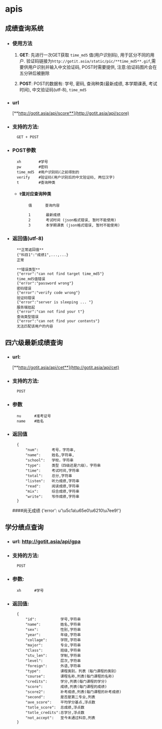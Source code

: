 # apis
## 成绩查询系统

+ ### 使用方法

  1. **GET**:  先进行一次GET获取 `time_md5` 值(用户识别码), 用于区分不同的用户. 验证码链接为`http://gotit.asia/static/pic/**time_md5**.gif`,需要供用户识别并输入中文验证码, POST时需要提供, 注意:验证码图片会在五分钟后被删除

  1. **POST**: POST的数据有: 学号, 密码, 查询种类(最新成绩, 本学期课表, 考试时间), 中文验证码(utf-8), `time_md5`

+ ### url 

  [**http://gotit.asia/api/score**](http://gotit.asia/api/score)

+ ### 支持的方法:

        GET + POST

+ ### POST参数

        xh        #学号
        pw        #密码
        time_md5  #用户识别码(之前得到的
        verify    #验证码(用户识别后的中文验证码, 两位汉字)
        t         #查询种类

  - #### t值对应查询种类

            值      查询内容

            1       最新成绩
            2       考试时间 (json格式错误, 暂时不能使用)
            3       本学期课表 (json格式错误, 暂时不能使用)

+ ### 返回值(utf-8)

        **正常返回值**
        {"科目1":"成绩1",...,...}
        正常

        **错误类型**
        {"error":"can not find target time_md5"}
        time_md5值错误
        {"error":"password wrong"}
        密码错误
        {"error":"verify code wrong"}
        验证码错误
        {"error":"server is sleeping ... "}
        服务端挂起
        {"error":"can not find your t"}
        查询类型错误
        {"error":"can not find your contents"}
        无法匹配该用户的内容

## 四六级最新成绩查询
+ ### url: 
    [**http://gotit.asia/api/cet**](http://gotit.asia/api/cet)
 
+ ### 支持的方法:  
        POST
        
+ ### 参数
    	nu		#准考证号
    	name	#姓名
    	
+ ### 返回值  
        {
            "num":      考号，字符串,  
            "name":     姓名,字符串,
            "school":   学校，字符串
            "type":     类型（四级还是六级），字符串
            "time":     考试时间,字符串
            "total":    总分,字符串
            "listen":   听力成绩,字符串
            "read":     阅读成绩,字符串
            "mix":      综合成绩,字符串
            "write":    写作成绩,字符串
        }
        
	####尚无成绩
	    {'error': u'\u5c1a\u65e0\u6210\u7ee9!'}  
	    
        
## 学分绩点查询
+ ### url: http://gotit.asia/api/gpa

+ ### 支持的方法:
	    POST
	    
+ ### 参数:  
	    xh		#学号
	    
+ ### 返回值:
        {
            "id":           学号,字符串
            "name":         姓名,字符串
            "sex":          性别,字符串
            "year":         年级,字符串
            "collage":      学院,字符串
            "major":        专业,字符串
            "Class":        班级,字符串
            "stu_len":      学制,字符串
            "level":        层次,字符串
            "foreign":      外语,字符串
            "type":         课程类别，列表（每门课程的类别）
            "course":       课程名称,列表(每门课程的名称)
            "credits":      学分,列表(每门课程的学分)
            "score":        成绩,列表(每门课程的成绩)
            "score2":       补考成绩,列表(每门课程的补考成绩)
            "second":       是否是第二专业,列表
            "ave_score":    平均学分基点,浮点数
            "totle_score":  总成绩,浮点数
            "totle_credits":总学分,浮点数
            "not_accept":   至今未通过科目,列表
        }
        
